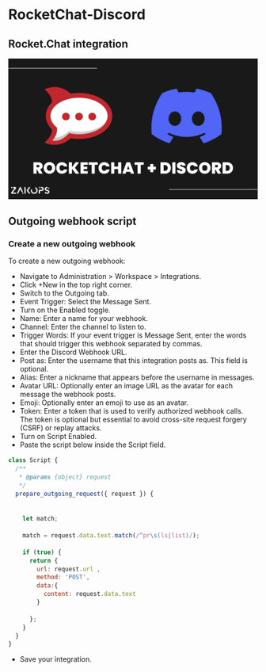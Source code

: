 # RocketChat-Discord
## Rocket.Chat integration
![rocketchat discord](https://raw.githubusercontent.com/zakery1369/pics/master/RocketChat-Discord.png)

<!--truncate-->

## Outgoing webhook script

### Create a new outgoing webhook

To create a new outgoing webhook:

- Navigate to Administration > Workspace > Integrations.
- Click +New in the top right corner.
- Switch to the Outgoing tab.
- Event Trigger: Select the Message Sent.
- Turn on the Enabled toggle.
- Name: Enter a name for your webhook.
- Channel: Enter the channel to listen to.
- Trigger Words: If your event trigger is Message Sent, enter the words that should trigger this webhook separated by commas.
- Enter the Discord Webhook URL.
- Post as: Enter the username that this integration posts as. This field is optional.
- Alias: Enter a nickname that appears before the username in messages.
- Avatar URL: Optionally enter an image URL as the avatar for each message the webhook posts.
- Emoji: Optionally enter an emoji to use as an avatar.
- Token: Enter a token that is used to verify authorized webhook calls. The token is optional but essential to avoid cross-site request forgery (CSRF) or replay attacks.
- Turn on Script Enabled.
- Paste the script below inside the Script field.

```js
class Script {
  /**
   * @params {object} request
   */
  prepare_outgoing_request({ request }) {


    let match;
    
    match = request.data.text.match(/^pr\s(ls|list)/);

    if (true) {
      return {
        url: request.url ,
        method: 'POST',
        data:{
          content: request.data.text
        }
       
      };
    }
  }
}
```
- Save your integration.

